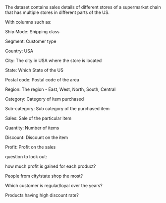 The dataset contains sales details of different stores of a supermarket chain that has multiple stores in different parts of the US.

With columns such as:

Ship Mode: Shipping class

Segment: Customer type

Country: USA

City: The city in USA where the store is located

State: Which State of the US

Postal code: Postal code of the area

Region: The region - East, West, North, South, Central

Category: Category of item purchased

Sub-category: Sub category of the purchased item

Sales: Sale of the particular item

Quantity: Number of items

Discount: Discount on the item

Profit: Profit on the sales

question to look out:

how much profit is gained for each product?

People from city/state shop the most?

Which customer is regular/loyal over the years?

Products having high discount rate?
